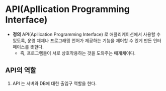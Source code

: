 # API(Apllication Programming Interface)

+ **정의** API(Apllication Programming Interface) 로 애플리케이션에서 사용할 수 있도록, 운영 체제나 프로그래밍 언어가 제공하는 기능을 제어할 수 있게 만든 인터페이스를 뜻한다.
  + 즉, 프로그램들이 서로 상호작용하는 것을 도와주는 매개체이다.


## API의 역할

1. API 는 서버와 DB에 대한 출입구 역할을 한다.
